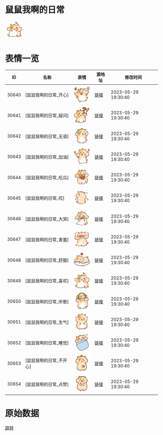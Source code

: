 # 鼠鼠我啊的日常

<img src="./cover.png" height="60" alt="cover" />

# 表情一览

|ID|名称|表情|源地址|修改时间|
|----|----|----|----|----|
|30640|[鼠鼠我啊的日常_开心]|<img src="./pic/030640_%5B鼠鼠我啊的日常_开心%5D.png" height="60" alt="开心"/>|[链接](https://i0.hdslb.com/bfs/garb/29fdc74b6f6a2d6f9833fe05a6039c2f5bbde949.png)|2023-05-29 19:30:40|
|30641|[鼠鼠我啊的日常_疑问]|<img src="./pic/030641_%5B鼠鼠我啊的日常_疑问%5D.png" height="60" alt="疑问"/>|[链接](https://i0.hdslb.com/bfs/garb/bf486d5d4c6f2a3cf83fe2997c1cca37a6cb1f11.png)|2023-05-29 19:30:40|
|30642|[鼠鼠我啊的日常_无语]|<img src="./pic/030642_%5B鼠鼠我啊的日常_无语%5D.png" height="60" alt="无语"/>|[链接](https://i0.hdslb.com/bfs/garb/ef1ae93fcc4069550d0d6798d56584c18067921a.png)|2023-05-29 19:30:40|
|30643|[鼠鼠我啊的日常_加油]|<img src="./pic/030643_%5B鼠鼠我啊的日常_加油%5D.png" height="60" alt="加油"/>|[链接](https://i0.hdslb.com/bfs/garb/df8688816c53535b403fb9d27833c10d36a50eca.png)|2023-05-29 19:30:40|
|30644|[鼠鼠我啊的日常_吃瓜]|<img src="./pic/030644_%5B鼠鼠我啊的日常_吃瓜%5D.png" height="60" alt="吃瓜"/>|[链接](https://i0.hdslb.com/bfs/garb/a9d20196e41533350f21d31e17197e03b0ce4228.png)|2023-05-29 19:30:40|
|30645|[鼠鼠我啊的日常_哎]|<img src="./pic/030645_%5B鼠鼠我啊的日常_哎%5D.png" height="60" alt="哎"/>|[链接](https://i0.hdslb.com/bfs/garb/64dea2a1d629e89948f3fa560a9edfa8466eed9f.png)|2023-05-29 19:30:40|
|30646|[鼠鼠我啊的日常_大哭]|<img src="./pic/030646_%5B鼠鼠我啊的日常_大哭%5D.png" height="60" alt="大哭"/>|[链接](https://i0.hdslb.com/bfs/garb/bf0457e324da64fe5198fecddaa63deb40b99be8.png)|2023-05-29 19:30:40|
|30647|[鼠鼠我啊的日常_害羞]|<img src="./pic/030647_%5B鼠鼠我啊的日常_害羞%5D.png" height="60" alt="害羞"/>|[链接](https://i0.hdslb.com/bfs/garb/c3700e26d5abc265ea4870a285bbb03f104c794b.png)|2023-05-29 19:30:40|
|30648|[鼠鼠我啊的日常_舒服]|<img src="./pic/030648_%5B鼠鼠我啊的日常_舒服%5D.png" height="60" alt="舒服"/>|[链接](https://i0.hdslb.com/bfs/garb/98438603a5f413874f14dffdd518562d1893206c.png)|2023-05-29 19:30:40|
|30649|[鼠鼠我啊的日常_喜欢]|<img src="./pic/030649_%5B鼠鼠我啊的日常_喜欢%5D.png" height="60" alt="喜欢"/>|[链接](https://i0.hdslb.com/bfs/garb/55cdc2b18b9da15d4937af968a8ce2502578edd5.png)|2023-05-29 19:30:40|
|30650|[鼠鼠我啊的日常_听歌]|<img src="./pic/030650_%5B鼠鼠我啊的日常_听歌%5D.png" height="60" alt="听歌"/>|[链接](https://i0.hdslb.com/bfs/garb/27b257bebd812f4b91a8a339b90488475686a889.png)|2023-05-29 19:30:40|
|30651|[鼠鼠我啊的日常_生气]|<img src="./pic/030651_%5B鼠鼠我啊的日常_生气%5D.png" height="60" alt="生气"/>|[链接](https://i0.hdslb.com/bfs/garb/4ec0a76a5f8426de6ab0467dde464b2de0f7596c.png)|2023-05-29 19:30:40|
|30652|[鼠鼠我啊的日常_睡觉]|<img src="./pic/030652_%5B鼠鼠我啊的日常_睡觉%5D.png" height="60" alt="睡觉"/>|[链接](https://i0.hdslb.com/bfs/garb/dacc44fce7e1d8d39015b8ef678cfbdbe58212d0.png)|2023-05-29 19:30:40|
|30653|[鼠鼠我啊的日常_不开心]|<img src="./pic/030653_%5B鼠鼠我啊的日常_不开心%5D.png" height="60" alt="不开心"/>|[链接](https://i0.hdslb.com/bfs/garb/8cc7aa0b7d0f080c3b544d9a4e576b50209718ef.png)|2023-05-29 19:30:40|
|30654|[鼠鼠我啊的日常_点赞]|<img src="./pic/030654_%5B鼠鼠我啊的日常_点赞%5D.png" height="60" alt="点赞"/>|[链接](https://i0.hdslb.com/bfs/garb/2f3685e4157be64a0f5aa0ac59aa169a225cc03b.png)|2023-05-29 19:30:40|

# 原始数据

[跳转](./raw.json)

